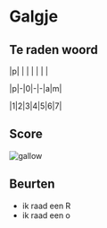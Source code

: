 # Galgje

## Te raden woord

|p| | | | | | |

|p|-|0|-|-|a|m|

|1|2|3|4|5|6|7|

## Score
![gallow](./images/2.png)

## Beurten
* ik raad een R
* ik raad een o